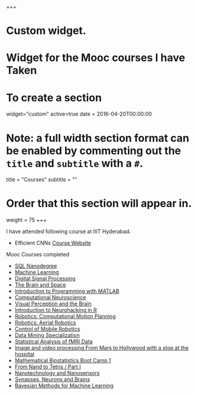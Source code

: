 +++
# Custom widget.
# Widget for the Mooc courses I have Taken
# To create a section
widget="custom"
active=true
date = 2016-04-20T00:00:00
# Note: a full width section format can be enabled by commenting out the `title` and `subtitle` with a `#`.
title = "Courses"
subtitle = ""

# Order that this section will appear in.
weight = 75
+++

I have attended following course at IIIT Hyderabad.

- Efficient CNNs [Course Website](https://geevi.github.io/teaching/efficient-cnns/)

Mooc Courses completed
- [SQL Nanodegree](https://www.udacity.com/course/learn-sql--nd072)
- [Machine Learning](https://www.coursera.org/learn/machine-learning) 
- [Digital Signal Processing](https://www.coursera.org/learn/dsp)
- [The Brain and Space](https://www.coursera.org/learn/human-brain)
- [Introduction to Programming with MATLAB](https://www.coursera.org/learn/matlab)
- [Computational Neuroscience](https://www.coursera.org/learn/computational-neuroscience)
- [Visual Perception and the Brain](https://www.coursera.org/learn/visual-perception)
- [Introduction to Neurohacking in R](https://www.coursera.org/learn/neurohacking)
- [Robotics: Computational Motion Planning](https://www.coursera.org/learn/robotics-motion-planning)
- [Robotics: Aerial Robotics](https://www.coursera.org/learn/robotics-flight)
- [Control of Mobile Robotics](https://www.coursera.org/learn/mobile-robot)
- [Data Mining Specialization](https://www.coursera.org/specializations/data-mining)
- [Statistical Analysis of fMRI Data](https://www.coursera.org/learn/functional-mri)
- [Image and video processing From Mars to Hollywood with a stop at the hospital](https://www.coursera.org/learn/image-processing)
- [Mathematical Biostatistics Boot Camp 1](https://www.coursera.org/learn/biostatistics)
- [From Nand to Tetris / Part I](https://www.coursera.org/learn/build-a-computer)
- [Nanotechnology and Nanosensors](https://www.coursera.org/learn/nanotechnology1)
- [Synapses, Neurons and Brains](https://www.coursera.org/learn/synapses)
- [Bayesian Methods for Machine Learning](https://www.coursera.org/learn/bayesian-methods-in-machine-learning/home/welcome)
